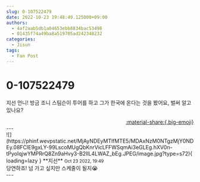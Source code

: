 ```yaml
---
slug: 0-107522479
date: 2022-10-23 19:48:49.125000+09:00
authors:
  - 4af2aab5db1a04653ebb8834bac53498
  - 01435f74a49ba8a519705ad242348232
categories:
  - Jisun
tags:
  - Fan Post
---
```


# 0-107522479

<div class="post-container" markdown="1">
<div class="content-container md-sidebar__scrollwrap" markdown="1">

지선 언니! 방금 조니 스팀슨이 투어를 하고 그가 한국에 온다는 것을 봤어요, 벌써 알고 있나요?

</div>
</div>

<div style="text-align: right;" markdown="1">
<a href="https://weverse.io/fromis9/fanpost/0-107522479" style="text-align: right;">:material-share:{.big-emoji}</a>
</div>
---

<div class="comments-container md-sidebar__scrollwrap" markdown="1">
<div class="comment" markdown="1">
<div class='id-container' markdown="1">
![](https://phinf.wevpstatic.net/MjAyNDEyMTlfMTE5/MDAxNzM0NTgzMjY0NDEy.08FClE9gxLY-99LscoMUgQbKnrVicLFFWSqmAi3eGLEg.hXV0n-tPyoIqjwYMPRrQ8Zn9aHvy3-B2llL4LWAZ_bEg.JPEG/image.jpg?type=s72){ loading=lazy }
**<span class="artist">지선</span>** <small>Oct 23 2022, 19:49</small><br>
</div>
<div class='comment-body' markdown="1">
당연하죠! 넘 가고 싶지만 스케줄이 될지😭
</div>
</div>
</div>
---
